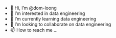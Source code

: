 - 👋 Hi, I’m @dom-loong
- 👀 I’m interested in data engineering
- 🌱 I’m currently learning data engineering
- 💞️ I’m looking to collaborate on data engineering
- 📫 How to reach me ...

<!---
dom-loong/dom-loong is a ✨ special ✨ repository because its `README.md` (this file) appears on your GitHub profile.
You can click the Preview link to take a look at your changes.
--->
